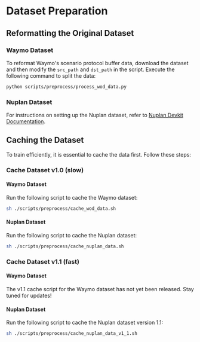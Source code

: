 # Dataset Preparation

## Reformatting the Original Dataset

### Waymo Dataset
To reformat Waymo's scenario protocol buffer data, download the dataset and then modify the `src_path` and `dst_path` in the script. Execute the following command to split the data:

```bash
python scripts/preprocess/process_wod_data.py
```

### Nuplan Dataset
For instructions on setting up the Nuplan dataset, refer to [Nuplan Devkit Documentation](https://nuplan-devkit.readthedocs.io/en/latest/dataset_setup.html).

## Caching the Dataset
To train efficiently, it is essential to cache the data first. Follow these steps:

### Cache Dataset v1.0 (slow)

#### Waymo Dataset
Run the following script to cache the Waymo dataset:

```bash
sh ./scripts/preprocess/cache_wod_data.sh
```

#### Nuplan Dataset
Run the following script to cache the Nuplan dataset:

```bash
sh ./scripts/preprocess/cache_nuplan_data.sh
```

### Cache Dataset v1.1 (fast)

#### Waymo Dataset
The v1.1 cache script for the Waymo dataset has not yet been released. Stay tuned for updates!

#### Nuplan Dataset
Run the following script to cache the Nuplan dataset version 1.1:

```bash
sh ./scripts/preprocess/cache_nuplan_data_v1_1.sh
```